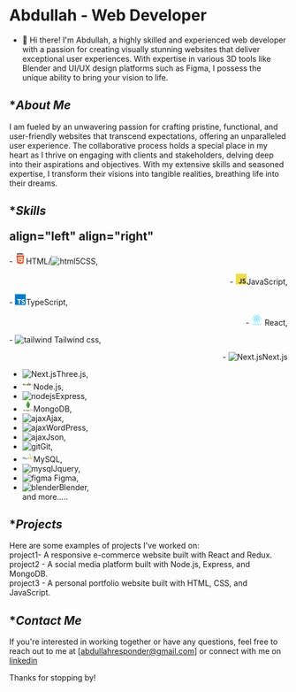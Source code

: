 # Abdullah - Web Developer

- 👋 Hi there! I'm Abdullah, a highly skilled and experienced web developer with a passion for creating visually stunning websites that deliver exceptional user experiences. With expertise in various 3D tools like Blender and UI/UX design platforms such as Figma, I possess the unique ability to bring your vision to life.




## **About Me*

I am fueled by an unwavering passion for crafting pristine, functional, and user-friendly websites that transcend expectations, offering an unparalleled user experience. The collaborative process holds a special place in my heart as I thrive on engaging with clients and stakeholders, delving deep into their aspirations and objectives. With my extensive skills and seasoned expertise, I transform their visions into tangible realities, breathing life into their dreams.




## **Skills* <p> </p> align="left" align="right"
<p align="left" >
-  <img src="https://raw.githubusercontent.com/devicons/devicon/master/icons/html5/html5-original-wordmark.svg" alt="html5" width="20" height="20"/>HTML/<img src="https://upload.wikimedia.org/wikipedia/commons/thumb/d/d5/CSS3_logo_and_wordmark.svg/120px-CSS3_logo_and_wordmark.svg.png" alt="html5" width="20" height="20"/>CSS,         </p>  
<p align="right" > 
- <img src="https://raw.githubusercontent.com/devicons/devicon/master/icons/javascript/javascript-original.svg" alt="javascript" width="20" height="20"/>JavaScript, <br /> </p>
<p align="left"  >
-  <img src="https://raw.githubusercontent.com/devicons/devicon/master/icons/typescript/typescript-original.svg" alt="typescript" width="20" height="20"/>TypeScript,    </p>              <p  align="right" >         
- <img src="https://raw.githubusercontent.com/devicons/devicon/master/icons/react/react-original-wordmark.svg" alt="react" width="20" height="20"/> React,  <br /> </p>  
<p  align="left" > 
- <img src="https://www.vectorlogo.zone/logos/tailwindcss/tailwindcss-icon.svg" alt="tailwind" width="20" height="20"/> Tailwind css,   </p>   
<p align="right" > 
- <img src="https://dinhanhthi.com/img/header/nextjs.png" alt="Next.js" width="20" height="20"/>Next.js   </p> 

- <img src="https://global.discourse-cdn.com/standard17/uploads/threejs/optimized/2X/e/e4f86d2200d2d35c30f7b1494e96b9595ebc2751_2_496x500.png" alt="Next.js" width="20" height="20"/>Three.js,  <br />
- <img src="https://raw.githubusercontent.com/devicons/devicon/master/icons/nodejs/nodejs-original-wordmark.svg" alt="nodejs" width="20" height="20"/>Node.js,                             
- <img src="https://camo.githubusercontent.com/0566752248b4b31b2c4bdc583404e41066bd0b6726f310b73e1140deefcc31ac/68747470733a2f2f692e636c6f756475702e636f6d2f7a6659366c4c376546612d3330303078333030302e706e67" alt="nodejs" width="20" height="20"/>Express,  <br />
-  <img src="https://raw.githubusercontent.com/devicons/devicon/master/icons/mongodb/mongodb-original-wordmark.svg" alt="mongodb" width="20" height="20"/>MongoDB,                            
- <img src="https://upload.wikimedia.org/wikipedia/commons/thumb/a/a1/AJAX_logo_by_gengns.svg/398px-AJAX_logo_by_gengns.svg.png?20221015001337" alt="ajax" width="20" height="20"/>Ajax,  <br />
-  <img src="https://upload.wikimedia.org/wikipedia/commons/thumb/9/98/WordPress_blue_logo.svg/150px-WordPress_blue_logo.svg.png" alt="ajax" width="20" height="20"/>WordPress,
- <img src="https://upload.wikimedia.org/wikipedia/commons/thumb/c/c9/JSON_vector_logo.svg/160px-JSON_vector_logo.svg.png" alt="ajax" width="20" height="20"/>Json,   <br />
- <img src="https://www.vectorlogo.zone/logos/git-scm/git-scm-icon.svg" alt="git" width="20" height="20"/>Git,
-  <img src="https://raw.githubusercontent.com/devicons/devicon/master/icons/mysql/mysql-original-wordmark.svg" alt="mysql" width="20" height="20"/>MySQL,
- <img src="https://technokrats.in/wp-content/uploads/2020/11/Content1-7.png" alt="mysql" width="20" height="20"/>Jquery,                              
-  <img src="https://www.vectorlogo.zone/logos/figma/figma-icon.svg" alt="figma" width="20" height="20"/> Figma,   <br />
- <img src="https://download.blender.org/branding/community/blender_community_badge_white.svg" alt="blender" width="20" height="20"/>Blender,                            
   and more.....  




## **Projects*

Here are some examples of projects I've worked on: <br />
project1- A responsive e-commerce website built with React and Redux. <br />
project2 - A social media platform built with Node.js, Express, and MongoDB. <br />
project3 - A personal portfolio website built with HTML, CSS, and JavaScript. <br />




 ## **Contact Me*

If you're interested in working together or have any questions,
feel free to reach out to me at [abdullahresponder@gmail.com] or connect with me on [linkedin]( https://www.linkedin.com/in/abdullah-future-b52323280/)

Thanks for stopping by!
